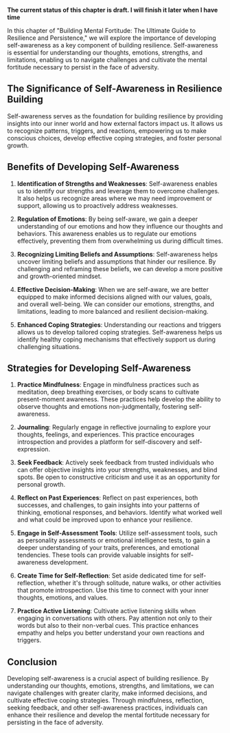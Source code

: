 **The current status of this chapter is draft. I will finish it later when I have time**

In this chapter of "Building Mental Fortitude: The Ultimate Guide to Resilience and Persistence," we will explore the importance of developing self-awareness as a key component of building resilience. Self-awareness is essential for understanding our thoughts, emotions, strengths, and limitations, enabling us to navigate challenges and cultivate the mental fortitude necessary to persist in the face of adversity.

The Significance of Self-Awareness in Resilience Building
---------------------------------------------------------

Self-awareness serves as the foundation for building resilience by providing insights into our inner world and how external factors impact us. It allows us to recognize patterns, triggers, and reactions, empowering us to make conscious choices, develop effective coping strategies, and foster personal growth.

Benefits of Developing Self-Awareness
-------------------------------------

1. **Identification of Strengths and Weaknesses**: Self-awareness enables us to identify our strengths and leverage them to overcome challenges. It also helps us recognize areas where we may need improvement or support, allowing us to proactively address weaknesses.

2. **Regulation of Emotions**: By being self-aware, we gain a deeper understanding of our emotions and how they influence our thoughts and behaviors. This awareness enables us to regulate our emotions effectively, preventing them from overwhelming us during difficult times.

3. **Recognizing Limiting Beliefs and Assumptions**: Self-awareness helps uncover limiting beliefs and assumptions that hinder our resilience. By challenging and reframing these beliefs, we can develop a more positive and growth-oriented mindset.

4. **Effective Decision-Making**: When we are self-aware, we are better equipped to make informed decisions aligned with our values, goals, and overall well-being. We can consider our emotions, strengths, and limitations, leading to more balanced and resilient decision-making.

5. **Enhanced Coping Strategies**: Understanding our reactions and triggers allows us to develop tailored coping strategies. Self-awareness helps us identify healthy coping mechanisms that effectively support us during challenging situations.

Strategies for Developing Self-Awareness
----------------------------------------

1. **Practice Mindfulness**: Engage in mindfulness practices such as meditation, deep breathing exercises, or body scans to cultivate present-moment awareness. These practices help develop the ability to observe thoughts and emotions non-judgmentally, fostering self-awareness.

2. **Journaling**: Regularly engage in reflective journaling to explore your thoughts, feelings, and experiences. This practice encourages introspection and provides a platform for self-discovery and self-expression.

3. **Seek Feedback**: Actively seek feedback from trusted individuals who can offer objective insights into your strengths, weaknesses, and blind spots. Be open to constructive criticism and use it as an opportunity for personal growth.

4. **Reflect on Past Experiences**: Reflect on past experiences, both successes, and challenges, to gain insights into your patterns of thinking, emotional responses, and behaviors. Identify what worked well and what could be improved upon to enhance your resilience.

5. **Engage in Self-Assessment Tools**: Utilize self-assessment tools, such as personality assessments or emotional intelligence tests, to gain a deeper understanding of your traits, preferences, and emotional tendencies. These tools can provide valuable insights for self-awareness development.

6. **Create Time for Self-Reflection**: Set aside dedicated time for self-reflection, whether it's through solitude, nature walks, or other activities that promote introspection. Use this time to connect with your inner thoughts, emotions, and values.

7. **Practice Active Listening**: Cultivate active listening skills when engaging in conversations with others. Pay attention not only to their words but also to their non-verbal cues. This practice enhances empathy and helps you better understand your own reactions and triggers.

Conclusion
----------

Developing self-awareness is a crucial aspect of building resilience. By understanding our thoughts, emotions, strengths, and limitations, we can navigate challenges with greater clarity, make informed decisions, and cultivate effective coping strategies. Through mindfulness, reflection, seeking feedback, and other self-awareness practices, individuals can enhance their resilience and develop the mental fortitude necessary for persisting in the face of adversity.
